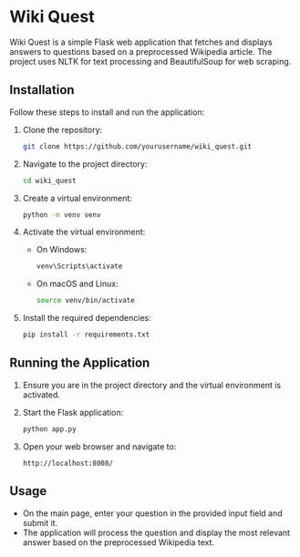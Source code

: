 # Wiki Quest

Wiki Quest is a simple Flask web application that fetches and displays answers to questions based on a preprocessed Wikipedia article. The project uses NLTK for text processing and BeautifulSoup for web scraping.

## Installation

Follow these steps to install and run the application:

1. Clone the repository:

    ```sh
    git clone https://github.com/yourusername/wiki_quest.git
    ```

2. Navigate to the project directory:

    ```sh
    cd wiki_quest
    ```

3. Create a virtual environment:

    ```sh
    python -m venv venv
    ```

4. Activate the virtual environment:

    - On Windows:
        ```sh
        venv\Scripts\activate
        ```
    - On macOS and Linux:
        ```sh
        source venv/bin/activate
        ```

5. Install the required dependencies:

    ```sh
    pip install -r requirements.txt
    ```

## Running the Application

1. Ensure you are in the project directory and the virtual environment is activated.
2. Start the Flask application:

    ```sh
    python app.py
    ```

3. Open your web browser and navigate to:

    ```
    http://localhost:8008/
    ```

## Usage

- On the main page, enter your question in the provided input field and submit it.
- The application will process the question and display the most relevant answer based on the preprocessed Wikipedia text.
